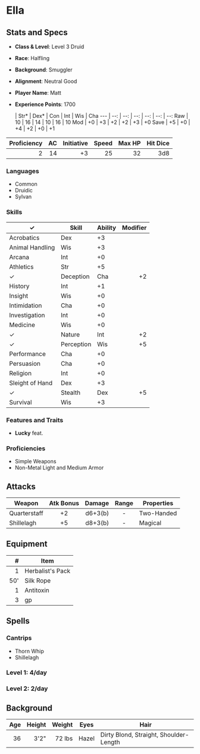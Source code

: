# Ella

## Stats and Specs

* **Class & Level**: Level 3 Druid
* **Race**: Halfling
* **Background**: Smuggler
* **Alignment**: Neutral Good
* **Player Name**: Matt
* **Experience Points**: 1700 

     | Str* | Dex* | Con  | Int  | Wis  | Cha
---  | --:  | --:  | --:  | --:  | --:  | --:
Raw  |  10  |  16  |  14  |  10  |  16  |  10
Mod  |  +0  |  +3  |  +2  |  +2  |  +3  |  +0 
Save |  +5  |  +0  |  +4  |  +2  |  +0  |  +1

Proficiency | AC  | Initiative | Speed | Max HP | Hit Dice |
----------: | --: | ---------: | ----: | -----: | -------: |
          2 |  14 |         +3 |    25 |     32 |      3d8 |

### Languages

* Common
* Druidic
* Sylvan

### Skills

✓  | Skill           | Ability | Modifier
---| --------------- | ------- | -------:
   | Acrobatics      | Dex     | +3
   | Animal Handling | Wis     | +3
   | Arcana          | Int     | +0
   | Athletics       | Str     | +5
✓  | Deception       | Cha     | +2
   | History         | Int     | +1
   | Insight         | Wis     | +0
   | Intimidation    | Cha     | +0
   | Investigation   | Int     | +0
   | Medicine        | Wis     | +0
✓  | Nature          | Int     | +2
✓  | Perception      | Wis     | +5
   | Performance     | Cha     | +0
   | Persuasion      | Cha     | +0
   | Religion        | Int     | +0
   | Sleight of Hand | Dex     | +3
✓  | Stealth         | Dex     | +5
   | Survival        | Wis     | +3

### Features and Traits

* **Lucky** feat.

### Proficiencies

* Simple Weapons
* Non-Metal Light and Medium Armor

## Attacks
Weapon           | Atk Bonus | Damage    | Range   | Properties
------           | :-------: | -----:    | :---:   | ----------
Quarterstaff     |    +2     |  d6+3(b)  |   -     | Two-Handed
Shillelagh       |    +5     |  d8+3(b)  |   -     | Magical

## Equipment
\#  | Item
--: | ---------
 1  | Herbalist's Pack
50' | Silk Rope
 1  | Antitoxin
 3  | gp

## Spells

### Cantrips ###

- Thorn Whip
- Shillelagh

### Level 1: 4/day ###

### Level 2: 2/day ###

## Background

Age | Height | Weight  | Eyes  | Hair
--: | -----: | ------: | ----  | --------
 36 | 3'2"   |  72 lbs | Hazel | Dirty Blond, Straight, Shoulder-Length
